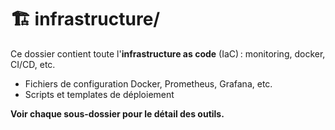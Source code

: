 # 🏗️ infrastructure/

Ce dossier contient toute l'**infrastructure as code** (IaC) : monitoring, docker, CI/CD, etc.

- Fichiers de configuration Docker, Prometheus, Grafana, etc.
- Scripts et templates de déploiement

**Voir chaque sous-dossier pour le détail des outils.** 